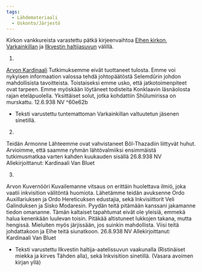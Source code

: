 ```yaml
---
tags:
  - Lähdemateriaali
  - Uskonto/Järjestö
---
```

Kirkon vankkureista varastettu pätkä kirjeenvaihtoa [Elhen kirkon](Elhen%20kirkko.md), [Varkainkillan](Varkainkilta.md) ja [Ilkvestin haltijasuvun](Ilkvestin%20haltijasuku.md) välillä.

1.

[Arvon Kardinaali](Kardinaali%20Van%20Bluet.md)
Tutkimuksemme eivät tuottaneet tulosta.
Emme voi nykyisen informaation valossa tehdä johtopäätöstä Selemdûrin johdon mahdollisista tavoitteista.
Toistaiseksi emme usko, että jatkotoimenpiteet ovat tarpeen.
Emme myöskään löytäneet todisteita Konklaavin läsnäolosta rajan eteläpuolella. Yksittäiset solut, jotka kohdattiin Shûlumirissa on murskattu.
12.6.938 NV ^60e62b
+ Teksti varustettu tuntemattoman Varkainkillan valtuutetun jäsenen sinetillä. 

2.

Teidän Armonne
Lähteemme ovat vahvistaneet Bôl-Thazadiin liittyvät huhut. Arvioimme, että saamme ryhmän lähtövalmiiksi ensimmäistä tutkimusmatkaa varten kahden kuukauden sisällä
26.8.938 NV
Allekirjoittanut: Kardinaali Van Bluet  

3.

Arvon Kuvernööri
Kuvailemanne vitsaus on erittäin huolettava ilmiö, joka vaatii inkvisition välitöntä huomiota.
Lähetämme teidän avuksenne Ordo Auxillariuksen ja Ordo Hereticuksen edustajia, sekä Inkvisiittorit Veli Galinduksen ja Sisko Modaresin.
Pyydän teitä pitämään kanssani jakamanne tiedon omananne. Tämän kaltaiset tapahtumat eivät ole yleisiä, emmekä halua kenenkään luulevan toisin.
Pitäkää altistuneet lukkojen takana, mutta hengissä. Mieluiten myös järjissään, jos suinkin mahdollista.
Viisi teitä johdattakoon ja Elhe teitä siunatkoon.
26.8.938 NV
Allekirjoittanut: Kardinaali Van Bluet
+ Teksti varustettu Ilkvestin haltija-aatelissuvun vaakunalla (Ristinäiset miekka ja kirves Tähden alla), sekä Inkvisition sinetillä. (Vasara avoimen kirjan yllä)
